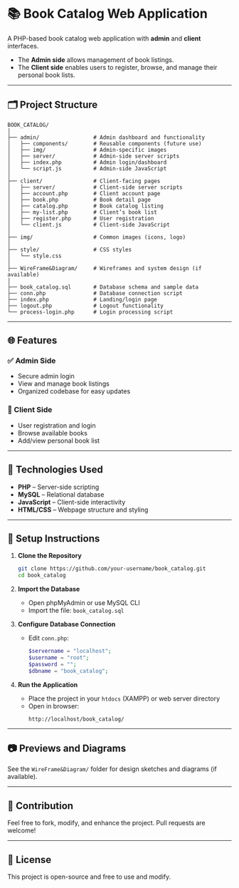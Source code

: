 # 📚 Book Catalog Web Application

A PHP-based book catalog web application with **admin** and **client** interfaces.  
- The **Admin side** allows management of book listings.  
- The **Client side** enables users to register, browse, and manage their personal book lists.

---

## 🗂️ Project Structure

```
BOOK_CATALOG/
│
├── admin/                 # Admin dashboard and functionality
│   ├── components/        # Reusable components (future use)
│   ├── img/               # Admin-specific images
│   ├── server/            # Admin-side server scripts
│   ├── index.php          # Admin login/dashboard
│   └── script.js          # Admin-side JavaScript
│
├── client/                # Client-facing pages
│   ├── server/            # Client-side server scripts
│   ├── account.php        # Client account page
│   ├── book.php           # Book detail page
│   ├── catalog.php        # Book catalog listing
│   ├── my-list.php        # Client’s book list
│   ├── register.php       # User registration
│   └── client.js          # Client-side JavaScript
│
├── img/                   # Common images (icons, logo)
│
├── style/                 # CSS styles
│   └── style.css
│
├── WireFrame&Diagram/     # Wireframes and system design (if available)
│
├── book_catalog.sql       # Database schema and sample data
├── conn.php               # Database connection script
├── index.php              # Landing/login page
├── logout.php             # Logout functionality
└── process-login.php      # Login processing script
```

---

## 🌐 Features

### ✅ Admin Side
- Secure admin login  
- View and manage book listings  
- Organized codebase for easy updates  

### 👤 Client Side
- User registration and login  
- Browse available books  
- Add/view personal book list  

---

## 🧰 Technologies Used

- **PHP** – Server-side scripting  
- **MySQL** – Relational database  
- **JavaScript** – Client-side interactivity  
- **HTML/CSS** – Webpage structure and styling  

---

## 🔧 Setup Instructions

1. **Clone the Repository**
   ```bash
   git clone https://github.com/your-username/book_catalog.git
   cd book_catalog
   ```

2. **Import the Database**
   - Open phpMyAdmin or use MySQL CLI
   - Import the file: `book_catalog.sql`

3. **Configure Database Connection**
   - Edit `conn.php`:
     ```php
     $servername = "localhost";
     $username = "root";
     $password = "";
     $dbname = "book_catalog";
     ```

4. **Run the Application**
   - Place the project in your `htdocs` (XAMPP) or web server directory  
   - Open in browser:  
     ```
     http://localhost/book_catalog/
     ```

---

## 📷 Previews and Diagrams

See the `WireFrame&Diagram/` folder for design sketches and diagrams (if available).

---

## 🙌 Contribution

Feel free to fork, modify, and enhance the project. Pull requests are welcome!

---

## 📄 License

This project is open-source and free to use and modify.
